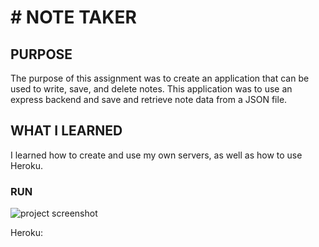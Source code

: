 # # NOTE TAKER

## PURPOSE
The purpose of this assignment was to create an application that can be used to write, save, and delete notes. This application was to use an express backend and save and retrieve note data from a JSON file.

## WHAT I LEARNED
I learned how to create and use my own servers, as well as how to use Heroku.

### RUN
![project screenshot](Develop/images/screenshot.png)

Heroku: 